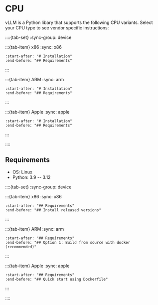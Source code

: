 # CPU

vLLM is a Python libary that supports the following CPU variants. Select your CPU type to see vendor specific instructions:

::::{tab-set}
:sync-group: device

:::{tab-item} x86
:sync: x86

```{include} x86.md
:start-after: "# Installation"
:end-before: "## Requirements"
```

:::

:::{tab-item} ARM
:sync: arm

```{include} arm.md
:start-after: "# Installation"
:end-before: "## Requirements"
```

:::

:::{tab-item} Apple
:sync: apple

```{include} apple.md
:start-after: "# Installation"
:end-before: "## Requirements"
```

:::

::::

## Requirements

- OS: Linux
- Python: 3.9 -- 3.12

::::{tab-set}
:sync-group: device

:::{tab-item} x86
:sync: x86

```{include} x86.md
:start-after: "## Requirements"
:end-before: "## Install released versions"
```

:::

:::{tab-item} ARM
:sync: arm

```{include} arm.md
:start-after: "## Requirements"
:end-before: "## Option 1: Build from source with docker (recommended)"
```

:::

:::{tab-item} Apple
:sync: apple

```{include} apple.md
:start-after: "## Requirements"
:end-before: "## Quick start using Dockerfile"
```

:::

::::